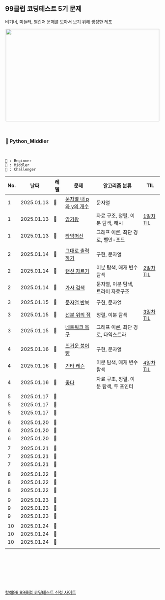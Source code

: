 ## 99클럽 코딩테스트 5기 문제

비기너, 미들러, 챌린저 문제를 모아서 보기 위해 생성한 레포

<p align="center">
    <img src="https://github.com/user-attachments/assets/2ed9d96f-6da7-49e2-b59d-454a4289720b" width="500" height="300" >
</p>

<br>

### 🍋 Python_Middler

<br>

```
🥚 : Beginner
🐣 : Middler
🐥 : Challenger
```

| No. | 날짜 | 레벨 | 문제 | 알고리즘 분류 | TIL |
|-----|-----|----|-----|-----|----|
| 1 | 2025.01.13 | 🥚   | [문자열 내 p와 y의 개수](https://school.programmers.co.kr/learn/courses/30/lessons/12916) | 문자열 |  |
| 1 | 2025.01.13 | 🐣    | [암기왕](https://www.acmicpc.net/problem/2776) | 자료 구조, 정렬, 이분 탐색, 해시 | [1일차 TIL](https://youngone-kang.tistory.com/17) |
| 1 | 2025.01.13 | 🐥 | [타임머신](https://www.acmicpc.net/problem/11657) | 그래프 이론, 최단 경로, 벨만-포드 |  |
||
| 2 | 2025.01.14 | 🥚   | [그대로 출력하기](https://www.acmicpc.net/problem/11719) | 구현, 문자열 |  |
| 2 | 2025.01.14 | 🐣    | [랜선 자르기](https://www.acmicpc.net/problem/1654) | 이분 탐색, 매개 변수 탐색 | [2일차 TIL](https://youngone-kang.tistory.com/18) |
| 2 | 2025.01.14 | 🐥 | [가사 검색](https://school.programmers.co.kr/learn/courses/30/lessons/60060) | 문자열, 이분 탐색, 트라이 자료구조 |  |
||
| 3 | 2025.01.15 | 🥚   | [문자열 반복](https://www.acmicpc.net/problem/2675) | 구현, 문자열 |  |
| 3 | 2025.01.15 | 🐣    | [선분 위의 점](https://www.acmicpc.net/problem/11663) | 정렬, 이분 탐색 | [3일차 TIL](https://youngone-kang.tistory.com/19) |
| 3 | 2025.01.15 | 🐥 | [네트워크 복구](https://www.acmicpc.net/problem/2211) | 그래프 이론, 최단 경로, 다익스트라 |  |
||
| 4 | 2025.01.16 | 🥚   | [뜨거운 붕어빵](https://www.acmicpc.net/problem/11945) | 구현, 문자열 |  |
| 4 | 2025.01.16 | 🐣    | [기타 레슨](https://www.acmicpc.net/problem/2343) | 이분 탐색, 매개 변수 탐색 | [4일차 TIL](https://youngone-kang.tistory.com/20) |
| 4 | 2025.01.16 | 🐥 | [좋다](https://www.acmicpc.net/problem/1253) | 자료 구조, 정렬, 이분 탐색, 두 포인터 |  |
||
| 5 | 2025.01.17 | 🥚   | []() |  |  |
| 5 | 2025.01.17 | 🐣    | []() |  | []() |
| 5 | 2025.01.17 | 🐥 | []() |  |  |
||
| 6 | 2025.01.20 | 🥚   | []() |  |  |
| 6 | 2025.01.20 | 🐣    | []() |  | []() |
| 6 | 2025.01.20 | 🐥 | []() |  |  |
||
| 7 | 2025.01.21 | 🥚   | []() |  |  |
| 7 | 2025.01.21 | 🐣    | []() |  | []() |
| 7 | 2025.01.21 | 🐥 | []() |  |  |
||
| 8 | 2025.01.22 | 🥚   | []() |  |  |
| 8 | 2025.01.22 | 🐣    | []() |  | []() |
| 8 | 2025.01.22 | 🐥 | []() |  |  |
||
| 9 | 2025.01.23 | 🥚   | []() |  |  |
| 9 | 2025.01.23 | 🐣    | []() |  | []() |
| 9 | 2025.01.23 | 🐥 | []() |  |  |
||
| 10 | 2025.01.24 | 🥚   | []() |  |  |
| 10 | 2025.01.24 | 🐣    | []() |  | []() |
| 10 | 2025.01.24 | 🐥 | []() |  |  |
||

<br>
<br>
<br>
<br>
<br>
<br>

[항해99 99클럽 코딩테스트 신청 사이트](https://hanghae99.spartacodingclub.kr/99club-codingtest)